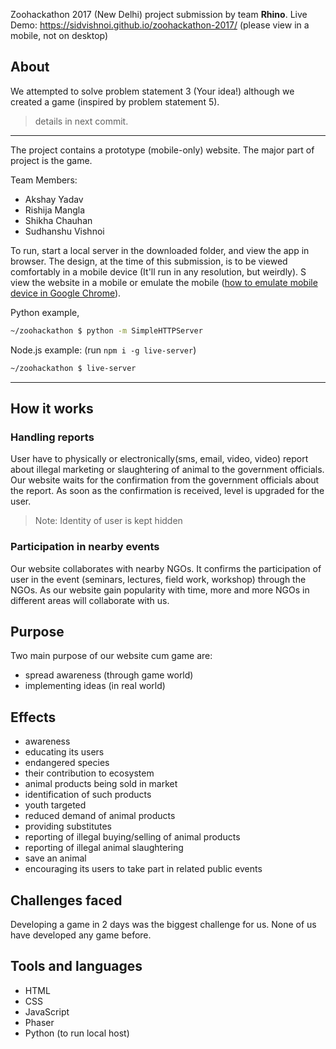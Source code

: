 Zoohackathon 2017 (New Delhi) project submission by team **Rhino**. Live Demo: https://sidvishnoi.github.io/zoohackathon-2017/ (please view in a mobile, not on desktop)

## About

We attempted to solve problem statement 3 (Your idea!) although we created a game (inspired by problem statement 5).

> details in next commit.

---

The project contains a prototype (mobile-only) website. The major part of project is the game.

Team Members:

- Akshay Yadav
- Rishija Mangla
- Shikha Chauhan
- Sudhanshu Vishnoi

To run, start a local server in the downloaded folder, and view the app in browser. The design, at the time of this submission, is to be viewed comfortably in a mobile device (It'll run in any resolution, but weirdly). S view the website in a mobile or emulate the mobile ([how to emulate mobile device in Google Chrome](https://developers.google.com/web/tools/chrome-devtools/device-mode/)).

Python example,

``` bash
~/zoohackathon $ python -m SimpleHTTPServer
```

Node.js example: (run `npm i -g live-server`)

``` bash
~/zoohackathon $ live-server
```
---

## How it works

### Handling reports

User have to physically or electronically(sms, email, video, video) report about illegal marketing or slaughtering of animal to the government officials. Our website waits for the confirmation from the government officials about the report. As soon as the confirmation is received, level is upgraded for the user.

> Note: Identity of user is kept hidden

### Participation in nearby events

Our website collaborates with nearby NGOs. It confirms the participation of user in the event (seminars, lectures, field work, workshop) through the NGOs.
As our website gain popularity with time, more and more NGOs in different areas will collaborate with us.


## Purpose

Two main purpose of our website cum game are:

-  spread awareness (through game world)
-  implementing ideas (in real world)

## Effects

- awareness
- educating its users
- endangered species
- their contribution to ecosystem
- animal products being sold in market
- identification of such products
- youth targeted
- reduced demand of animal products
- providing substitutes
- reporting of illegal buying/selling of animal products
- reporting of illegal animal slaughtering
-  save an animal
- encouraging its users to take part in related public events

## Challenges faced

Developing a game in 2 days was the biggest challenge for us. None of us have developed any game before.

## Tools and languages

- HTML
- CSS
- JavaScript
- Phaser
- Python (to run local host)

